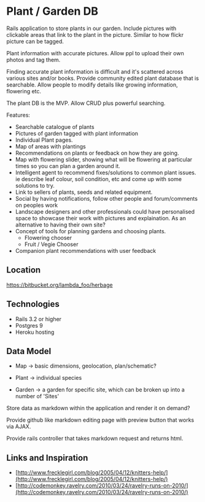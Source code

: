 # Plant / Garden DB
Rails application to store plants in our garden. Include pictures with clickable
areas that link to the plant in the picture. Similar to how flickr picture can
be tagged.

Plant information with accurate pictures. Allow ppl to upload their own photos
and tag them.

Finding accurate plant information is difficult and it's scattered across
various sites and/or books. Provide community edited plant database that is
searchable. Allow people to modify details like growing information, flowering
etc.

The plant DB is the MVP. Allow CRUD plus powerful searching.


Features:

 * Searchable catalogue of plants
 * Pictures of garden tagged with plant information
 * Individual Plant pages.
 * Map of areas with plantings
 * Recommendations on plants or feedback on how they are going.
 * Map with flowering slider, showing what will be flowering at particular times so you can plan a garden around it.
 * Intelligent agent to recommend fixes/solutions to common plant issues. ie describe leaf colour, soil condition, etc and come up with some solutions to try.
 * Link to sellers of plants, seeds and related equipment.
 * Social by having notifications, follow other people and forum/comments on
   peoples work
 * Landscape designers and other professionals could have personalised space to
   showcase their work with pictures and explaination. As an alternative to
   having their own site?
 * Concept of tools for planning gardens and choosing plants.
   * Flowering chooser
   * Fruit / Vegie Chooser
 * Companion plant recommendations with user feedback

## Location

https://bitbucket.org/lambda_foo/herbage

## Technologies

* Rails 3.2 or higher
* Postgres 9
* Heroku hosting

## Data Model

 * Map -> basic dimensions, geolocation, plan/schematic?
 * Plant -> individual species

 * Garden -> a garden for specific site, which can be broken up into a number of
   'Sites'

Store data as markdown within the application and render it on demand?

Provide github like markdown editing page with preview button that works via
AJAX.

Provide rails controller that takes markdown request and returns html.

## Links and Inspiration

  * [http://www.frecklegirl.com/blog/2005/04/12/knitters-help/](http://www.frecklegirl.com/blog/2005/04/12/knitters-help/)
  * [http://codemonkey.ravelry.com/2010/03/24/ravelry-runs-on-2010/](http://codemonkey.ravelry.com/2010/03/24/ravelry-runs-on-2010/)
